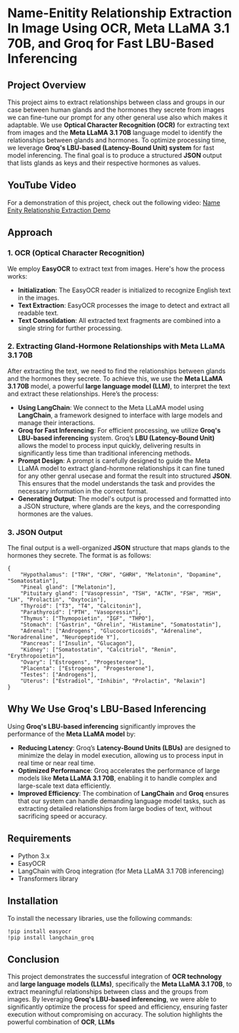 #  Name-Enitity Relationship Extraction In Image Using OCR, Meta LLaMA 3.1 70B, and Groq for Fast LBU-Based Inferencing

## Project Overview
This project aims to extract relationships between class and groups in our case between human glands and the hormones they secrete from images we can fine-tune our prompt for any other general use also which makes it adaptable. We use **Optical Character Recognition (OCR)** for extracting text from images and the **Meta LLaMA 3.1 70B** language model to identify the relationships between glands and hormones. To optimize processing time, we leverage **Groq's LBU-based (Latency-Bound Unit) system** for fast model inferencing. The final goal is to produce a structured **JSON** output that lists glands as keys and their respective hormones as values.

## YouTube Video
For a demonstration of this project, check out the following video: [Name Enity Relationship Extraction Demo](https://youtu.be/CBplIwC4xkQ)

## Approach

### 1. OCR (Optical Character Recognition)
We employ **EasyOCR** to extract text from images. Here's how the process works:

- **Initialization**: The EasyOCR reader is initialized to recognize English text in the images.
- **Text Extraction**: EasyOCR processes the image to detect and extract all readable text.
- **Text Consolidation**: All extracted text fragments are combined into a single string for further processing.

### 2. Extracting Gland-Hormone Relationships with Meta LLaMA 3.1 70B
After extracting the text, we need to find the relationships between glands and the hormones they secrete. To achieve this, we use the **Meta LLaMA 3.1 70B** model, a powerful **large language model (LLM)**, to interpret the text and extract these relationships. Here’s the process:

- **Using LangChain**: We connect to the Meta LLaMA model using **LangChain**, a framework designed to interface with large models and manage their interactions.
- **Groq for Fast Inferencing**: For efficient processing, we utilize **Groq's LBU-based inferencing** system. Groq’s **LBU (Latency-Bound Unit)** allows the model to process input quickly, delivering results in significantly less time than traditional inferencing methods.
- **Prompt Design**: A prompt is carefully designed to guide the Meta LLaMA model to extract gland-hormone relationships it can fine tuned for any other genral usecase and format the result into structured **JSON**. This ensures that the model understands the task and provides the necessary information in the correct format.
- **Generating Output**: The model's output is processed and formatted into a JSON structure, where glands are the keys, and the corresponding hormones are the values.

### 3. JSON Output
The final output is a well-organized **JSON** structure that maps glands to the hormones they secrete. The format is as follows:

```
{
    "Hypothalamus": ["TRH", "CRH", "GHRH", "Melatonin", "Dopamine", "Somatostatin"],
    "Pineal gland": ["Melatonin"],
    "Pituitary gland": ["Vasopressin", "TSH", "ACTH", "FSH", "MSH", "LH", "Prolactin", "Oxytocin"],
    "Thyroid": ["T3", "T4", "Calcitonin"],
    "Parathyroid": ["PTH", "Vasopressin"],
    "Thymus": ["Thymopoietin", "IGF", "THPO"],
    "Stomach": ["Gastrin", "Ghrelin", "Histamine", "Somatostatin"],
    "Adrenal": ["Androgens", "Glucocorticoids", "Adrenaline", "Noradrenaline", "Neuropeptide Y"],
    "Pancreas": ["Insulin", "Glucagon"],
    "Kidney": ["Somatostatin", "Calcitriol", "Renin", "Erythropoietin"],
    "Ovary": ["Estrogens", "Progesterone"],
    "Placenta": ["Estrogens", "Progesterone"],
    "Testes": ["Androgens"],
    "Uterus": ["Estradiol", "Inhibin", "Prolactin", "Relaxin"]
}
```
## Why We Use Groq's LBU-Based Inferencing
Using **Groq's LBU-based inferencing** significantly improves the performance of the **Meta LLaMA model** by:

- **Reducing Latency**: Groq’s **Latency-Bound Units (LBUs)** are designed to minimize the delay in model execution, allowing us to process input in real time or near real time.
- **Optimized Performance**: Groq accelerates the performance of large models like **Meta LLaMA 3.1 70B**, enabling it to handle complex and large-scale text data efficiently.
- **Improved Efficiency**: The combination of **LangChain** and **Groq** ensures that our system can handle demanding language model tasks, such as extracting detailed relationships from large bodies of text, without sacrificing speed or accuracy.

## Requirements
- Python 3.x
- EasyOCR
- LangChain with Groq integration (for Meta LLaMA 3.1 70B inferencing)
- Transformers library

## Installation
To install the necessary libraries, use the following commands:

```
!pip install easyocr
!pip install langchain_groq

```

## Conclusion
This project demonstrates the successful integration of **OCR technology** and **large language models (LLMs)**, specifically the **Meta LLaMA 3.1 70B**, to extract meaningful relationships between class and the groups from images. By leveraging **Groq's LBU-based inferencing**, we were able to significantly optimize the process for speed and efficiency, ensuring faster execution without compromising on accuracy.
The solution highlights the powerful combination of **OCR**, **LLMs** 
